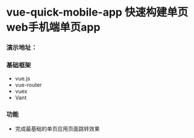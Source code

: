 # vue-quick-mobile-app 快速构建单页 web手机端单页app

### 演示地址：

### 基础框架
* vue.js
* vue-router
* vuex
* Vant

### 功能
* 完成最基础的单页应用页面跳转效果
```html

```